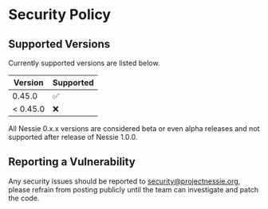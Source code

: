 # Security Policy

## Supported Versions

Currently supported versions are listed below.

| Version  | Supported          |
|----------|--------------------|
| 0.45.0   | :white_check_mark: |
| < 0.45.0 | :x:                |

All Nessie 0.x.x versions are considered beta or even alpha releases and not supported after
release of Nessie 1.0.0.

## Reporting a Vulnerability

Any security issues should be reported to security@projectnessie.org, please refrain from posting publicly until the team can investigate and patch the code.
